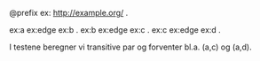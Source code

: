 @prefix ex: <http://example.org/> .

ex:a ex:edge ex:b .
ex:b ex:edge ex:c .
ex:c ex:edge ex:d .

I testene beregner vi transitive par og forventer bl.a. (a,c) og (a,d).